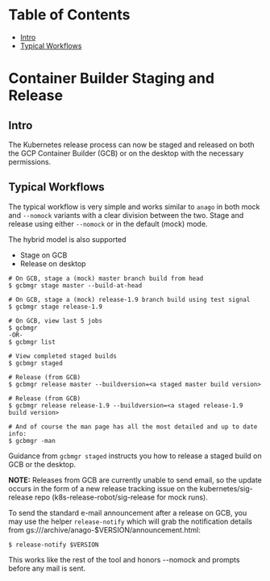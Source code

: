 Table of Contents
=================
* [Intro](#intro)
* [Typical Workflows](#typical-workflows)

# Container Builder Staging and Release

## Intro

The Kubernetes release process can now be staged and released on both the GCP
Container Builder (GCB) or on the desktop with the necessary permissions.

## Typical Workflows

The typical workflow is very simple and works similar to `anago` in both mock
and `--nomock` variants with a clear division between the two.  Stage and
release using either `--nomock` or in the default (mock) mode.

The hybrid model is also supported
* Stage on GCB
* Release on desktop

```
# On GCB, stage a (mock) master branch build from head
$ gcbmgr stage master --build-at-head

# On GCB, stage a (mock) release-1.9 branch build using test signal
$ gcbmgr stage release-1.9

# On GCB, view last 5 jobs
$ gcbmgr
-OR-
$ gcbmgr list

# View completed staged builds
$ gcbmgr staged

# Release (from GCB)
$ gcbmgr release master --buildversion=<a staged master build version>

# Release (from GCB)
$ gcbmgr release release-1.9 --buildversion=<a staged release-1.9 build version>

# And of course the man page has all the most detailed and up to date info:
$ gcbmgr -man
```

Guidance from `gcbmgr staged` instructs you how to release a staged build on
GCB or the desktop.

**NOTE:**
Releases from GCB are currently unable to send email, so the update
occurs in the form of a new release tracking issue on the
kubernetes/sig-release repo (k8s-release-robot/sig-release for mock runs).

To send the standard e-mail announcement after a release on GCB, you may
use the helper `release-notify` which will grab the notification details
from gs://<BUCKET>/archive/anago-$VERSION/announcement.html:
```
$ release-notify $VERSION
```

This works like the rest of the tool and honors --nomock and prompts
before any mail is sent.
